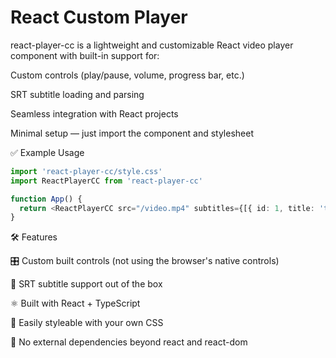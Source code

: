 # React Custom Player
react-player-cc is a lightweight and customizable React video player component with built-in support for:

Custom controls (play/pause, volume, progress bar, etc.)

SRT subtitle loading and parsing

Seamless integration with React projects

Minimal setup — just import the component and stylesheet

✅ Example Usage
```ts
import 'react-player-cc/style.css'
import ReactPlayerCC from 'react-player-cc'

function App() {
  return <ReactPlayerCC src="/video.mp4" subtitles={[{ id: 1, title: 'test', link: "/subs.srt" }]} />
}
```

🛠 Features


🎛 Custom built controls (not using the browser's native controls)

💬 SRT subtitle support out of the box

⚛ Built with React + TypeScript

🎨 Easily styleable with your own CSS

🚫 No external dependencies beyond react and react-dom

